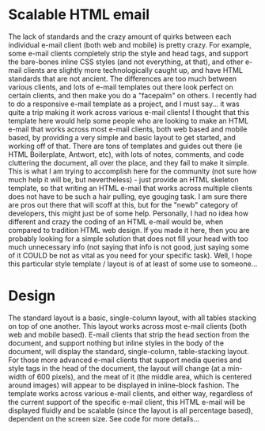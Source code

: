 Scalable HTML email
===========================

The lack of standards and the crazy amount of quirks between each individual e-mail client (both web and mobile) is pretty crazy. For example, some e-mail clients completely strip the style and head tags, and support the bare-bones inline CSS styles (and not everything, at that), and other e-mail clients are slightly more technologically caught up, and have HTML standards that are not ancient. The differences are too much between various clients, and lots of e-mail templates out there look perfect on certain clients, and then make you do a "facepalm" on others. I recently had to do a responsive e-mail template as a project, and I must say... it was quite a trip making it work across various e-mail clients! I thought that this template here would help some people who are looking to make an HTML e-mail that works across most e-mail clients, both web based and mobile based, by providing a very simple and basic layout to get started, and working off of that. There are tons of templates and guides out there (ie HTML Boilerplate, Antwort, etc), with lots of notes, comments, and code cluttering the document, all over the place, and they fail to make it simple. This is what I am trying to accomplish here for the community (not sure how much help it will be, but nevertheless) - just provide an HTML skeleton template, so that writing an HTML e-mail that works across multiple clients does not have to be such a hair pulling, eye gouging task. I am sure there are pros out there that will scoff at this, but for the "newb" category of developers, this might just be of some help. Personally, I had no idea how different and crazy the coding of an HTML e-mail would be, when compared to tradition HTML web design. If you made it here, then you are probably looking for a simple solution that does not fill your head with too much unnecessary info (not saying that info is not good, just saying some of it COULD be not as vital as you need for your specific task). Well, I hope this particular style template / layout is of at least of some use to someone...

Design
======

The standard layout is a basic, single-column layout, with all tables stacking on top of one another. This layout works across most e-mail clients (both web and mobile based). E-mail clients that strip the head section from the document, and support nothing but inline styles in the body of the document, will display the standard, single-column, table-stacking layout. For those more advanced e-mail clients that support media queries and style tags in the head of the document, the layout will change (at a min-width of 600 pixels), and the meat of it (the middle area, which is centered around images) will appear to be displayed in inline-block fashion. The template works across various e-mail clients, and either way, regardless of the current support of the specific e-mail client, this HTML e-mail will be displayed fluidly and be scalable (since the layout is all percentage based), dependent on the screen size. See code for more details...

